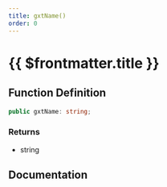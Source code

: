 ```yaml
---
title: gxtName()
order: 0
---
```


# {{ $frontmatter.title }}

## Function Definition

```ts
public gxtName: string;
```

### Returns

* string

## Documentation

<!--@include: ./parts/gxtName.md-->
